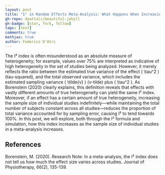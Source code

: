 ```yaml
---
layout: post
title: "I² in Random Effects Meta-Analysis: What Happens When Increasing the Sample Size?"
gh-repo: daattali/beautiful-jekyll
gh-badge: [star, fork, follow]
tags: [test]
comments: true
mathjax: true
author: Federico D'Atri
---
```


The I² index is often misunderstood as an absolute measure of heterogeneity; for example, values over 75% are interpreted as indicative of high heterogeneity in the set of studies being analyzed. However, it merely reflects the ratio between the estimated true variance of the effect \( \tau^2 \) (tau-squared), and the total observed variance, which includes the estimated sampling variance \( \tilde{v} \) (v-tilde) plus \( \tau^2 \). As Borenstein (2020) clearly explains, this definition reveals that effects with vastly different amounts of true heterogeneity can yield the same I² index. Moreover, if an effect has a certain amount of true heterogeneity, increasing the sample size of individual studies indefinitely—while maintaining the total number of subjects constant across all studies—reduces the proportion of total variance accounted for by sampling error, causing I² to tend towards 100%. In this post, we will explore, both through the I² formula and simulation, how this index increases as the sample size of individual studies in a meta-analysis increases.

## References
Borenstein, M. (2020). Research Note: In a meta-analysis, the I² index does not tell us how much the effect size varies across studies. Journal of Physiotherapy, 66(2), 135-139.
